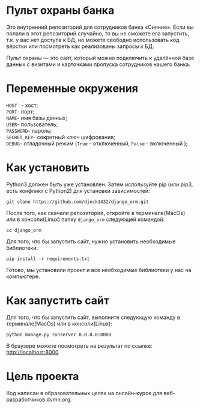# Пульт охраны банка
Это внутренний репозиторий для сотрудников банка «Сияние». Если вы попали в этот репозиторий случайно, то вы не сможете его запустить, т.к. у вас нет доступа к БД, но можете свободно использовать код вёрстки или посмотреть как реализованы запросы к БД.

Пульт охраны — это сайт, который можно подключить к удалённой базе данных с визитами и карточками пропуска сотрудников нашего банка.

# Переменные окружения 

 ```HOST ``` - хост;
<br>
 ```PORT```- порт;
<br>
 ```NAME```-  имя базы данных;
<br>
 ```USER```- пользователь;
<br>
 ```PASSWORD```- пароль;
<br>
 ```SECRET_KEY```- секретный ключ шифрования;
<br>
 ```DEBUG```- отладочный режим (```True``` - отключенный, ```False``` - включенный );

# Как установить

Python3 должен быть уже установлен. Затем используйте pip (или pip3, есть конфликт с Python2) для установки зависимостей:<br>

``` git clone https://github.com/djeck1432/django_orm.git ```

После того, как скачали репозиторий, откройте в терминале(MacOs) или в консоли(Linux) папку ```django_orm``` следующей командой:<br>

```cd django_orm```

Для того, что бы запустить сайт, нужно установить необходимые библиотеки:<br>

```pip install -r requirements.txt ```

Готово, мы установили проект и все необходимые библиотеки у нас на компьютере.

# Как запустить сайт 

Для того, что бы запустить сайт, выполните следующую команду в терминале(MacOs) или в консоли(Linux):<br>

```python manage.py runserver 0.0.0.0:8000 ```

В браузере можете посмотреть на результат по ссылке: <a href="http://localhost:8000">http://localhost:8000</a>


# Цель проекта

Код написан в образовательных целях на онлайн-курсе для веб-разработчиков dvmn.org.
